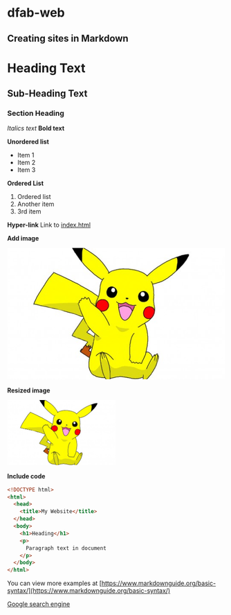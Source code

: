 # dfab-web
## Creating sites in Markdown ###

# Heading Text
## Sub-Heading Text
### Section Heading

*Italics text*
**Bold text**

**Unordered list**
  - Item 1
  - Item 2
  - Item 3

**Ordered List**
1. Ordered list
1. Another item
1. 3rd item

**Hyper-link**
Link to [index.html](index.html)

**Add image**

![Image text](images/pikachu.jpg)

**Resized image**

<img src="images/pikachu.jpg" height="150"/>

**Include code**
```html
<!DOCTYPE html>
<html>
  <head>
    <title>My Website</title>
  </head>
  <body>
    <h1>Heading</h1>
    <p>
      Paragraph text in document
    </p>
  </body>
</html>
```

You can view more examples at [https://www.markdownguide.org/basic-syntax/](https://www.markdownguide.org/basic-syntax/)

[Google search engine](http://google.com)
